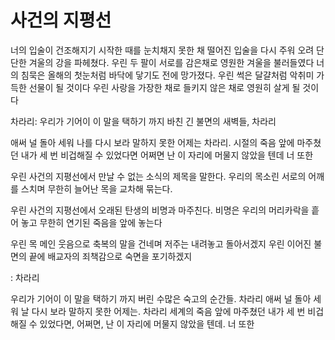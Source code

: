 # 사건의 지평선

너의 입술이 건조해지기 시작한 때를 눈치채지 못한 채 떨어진 입술을 다시 주워 오려 단단한 겨울의 강을 파헤쳤다. 우린 두 팔이 서로를 감은채로 영원한 겨울을 불러들였다 너의 침묵은 올해의 첫눈처럼 바닥에 닿기도 전에 망가졌다. 우린 썩은 달걀처럼 악취미 가득한 선물이 될 것이다 우린 사랑을 가장한 채로 들키지 않은 채로 영원히 살게 될 것이다

차라리: 우리가 기어이 이 말을 택하기 까지 바친 긴 불면의 새벽들, 차라리

애써 널 돌아 세워 나를 다시 보라 말하지 못한 어제는 차라리. 시절의 죽음 앞에 마주쳤던 내가 세 번 비겁해질 수 있었다면 어쩌면 난 이 자리에 머물지 않았을 텐데 너 또한

우린 사건의 지평선에서 만날 수 없는 소식의 제목을 말한다. 우리의 목소린 서로의 어깨를 스치며 무한히 늘어난 목을 교차해 묶는다.

우린 사건의 지평선에서 오래된 탄생의 비명과 마주친다. 비명은 우리의 머리카락을 흩어 놓고 무한히 연기된 죽음을 앞에 놓는다

우린 목 메인 웃음으로 축복의 말을 건네며 저주는 내려놓고 돌아서겠지 우린 이어진 불면의 끝에 배교자의 죄책감으로 숙면을 포기하겠지

: 차라리

우리가 기어이 이 말을 택하기 까지 버린 수많은 숙고의 순간들. 차라리 애써 널 돌아 세워 날 다시 보라 말하지 못한 어제는. 차라리 세계의 죽음 앞에 마주쳤던 내가 세 번 비겁해질 수 있었다면, 어쩌면, 난 이 자리에 머물지 않았을 텐데. 너 또한
